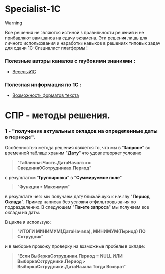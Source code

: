 # Specialist-1C

>[!WARNING]
>Все решения не являются истиной в правильности решений и не прибавляют вам шанса на сдачу экзамена. 
>Эти решения лишь для личного использования и наработки навыков в решениях типовых задач для сдачи 1С-Специалист платформы !

### Полезные авторы каналов с глубокими знаниями : 
- [Веселый1С](https://youtube.com/channel/UCvtbWjVxUuDEGK_pUeGjnSw?feature=shared)

### Полезная информация по 1С :

- [Возможности форматов текста](https://vk.com/away.php?to=https%3A%2F%2Fhelpf.pro%2Ffaq83%2Fview%2F125.html&utf=1)


# СПР - методы решения.
### 1 - "**получение актуальных окладов на определенные даты в периоде**".
Особенностью метода решения является то, что мы в "**Запросе**" во временной таблице храним "**Дату**" что удовлетворяет условию 
> "**ТабличнаяЧасть.ДатаНачала >= СведенияОСотрудниках.Период**" 

с результатом "**Группировка**" в "**Суммируемое поле**" 
>"**Функция = Максимум**"

в результате чего мы получаем дату ближайшую к началу "**Период Оклада**". Пример написан без условия отфильтровывания по подразделению.
В следующем "**Пакете запроса**" мы получаем все оклады на даты.

В цикле я использую:
> "**ИТОГИ 	МИНИМУМ(ДатаНачала),	МИНИМУМ(Период) ПО Сотрудник**" 

и в выборке провожу проверку на возможные пробелы в окладе:
> "**Если ВыборкаСотрудники.Период = NULL ИЛИ ВыборкаСотрудники.Период > ВыборкаСотрудники.ДатаНачала  Тогда Возврат**"
